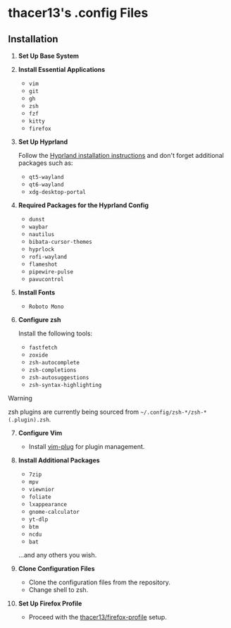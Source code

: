 # thacer13's .config Files

## Installation

1. **Set Up Base System**

2. **Install Essential Applications**

   - `vim`
   - `git`
   - `gh`
   - `zsh`
   - `fzf`
   - `kitty`
   - `firefox`

3. **Set Up Hyprland**

   Follow the [Hyprland installation instructions](https://wiki.hyprland.org/Hyprland-Installation) and don't forget additional packages such as:

   - `qt5-wayland`
   - `qt6-wayland`
   - `xdg-desktop-portal`

4. **Required Packages for the Hyprland Config**

   - `dunst`
   - `waybar`
   - `nautilus`
   - `bibata-cursor-themes`
   - `hyprlock`
   - `rofi-wayland`
   - `flameshot`
   - `pipewire-pulse`
   - `pavucontrol`

5. **Install Fonts**

   - `Roboto Mono`

6. **Configure zsh**

   Install the following tools:

   - `fastfetch`
   - `zoxide`
   - `zsh-autocomplete`
   - `zsh-completions`
   - `zsh-autosuggestions`
   - `zsh-syntax-highlighting`

> [!WARNING]
> zsh plugins are currently being sourced from `~/.config/zsh-*/zsh-*(.plugin).zsh`.

7. **Configure Vim**

   - Install [vim-plug](https://github.com/junegunn/vim-plug) for plugin management.

8. **Install Additional Packages**

   - `7zip`
   - `mpv`
   - `viewnior`
   - `foliate`
   - `lxappearance`
   - `gnome-calculator`
   - `yt-dlp`
   - `btm`
   - `ncdu`
   - `bat`

   ...and any others you wish.

9. **Clone Configuration Files**

   - Clone the configuration files from the repository.
   - Change shell to zsh.

10. **Set Up Firefox Profile**

    - Proceed with the [thacer13/firefox-profile](https://github.com/thacer13/firefox-profile) setup.

